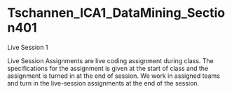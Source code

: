# Tschannen_ICA1_DataMining_Section401
Live Session 1

Live Session Assignments are live coding assignment during class. The specifications for the assignment is given at the
start of class and the assignment is turned in at the end of session. We work in assigned teams and turn in the live-session assignments at the end of the session. 
